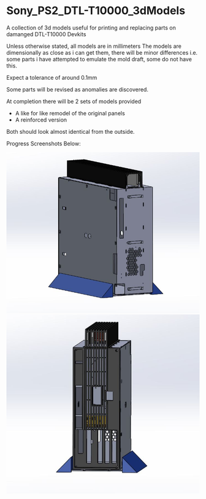# Sony_PS2_DTL-T10000_3dModels
A collection of 3d models useful for printing and replacing parts on damanged DTL-T10000 Devkits

Unless otherwise stated, all models are in millimeters
The models are dimensionally as close as i can get them, there will be minor differences i.e. some parts i have attempted to emulate the mold draft, some do not have this.

Expect a tolerance of around 0.1mm

Some parts will be revised as anomalies are discovered.

At completion there will be 2 sets of models provided
* A like for like remodel of the original panels
* A reinforced version

Both should look almost identical from the outside.

Progress Screenshots Below:

![alt text](screenshots/20200509_FRONT.JPG "20200509 Front")
![alt text](screenshots/20200509_REAR.JPG "20200509 Rear")